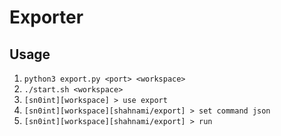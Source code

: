# Exporter

## Usage


1. `python3 export.py <port> <workspace>`
2. `./start.sh <workspace>`
3. `[sn0int][workspace] > use export`
4. `[sn0int][workspace][shahnami/export] > set command json`
5. `[sn0int][workspace][shahnami/export] > run`

